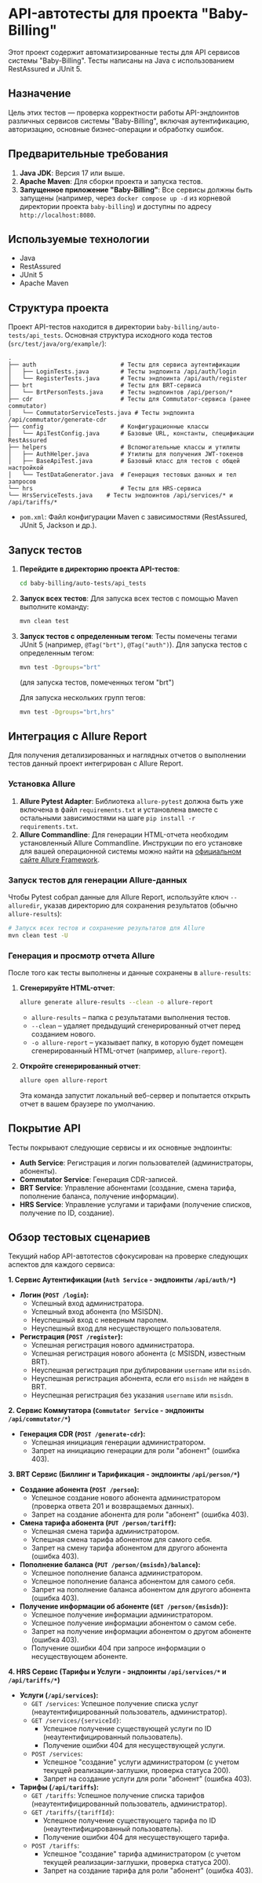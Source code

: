 # API-автотесты для проекта "Baby-Billing"

Этот проект содержит автоматизированные тесты для API сервисов системы "Baby-Billing". Тесты написаны на Java с использованием RestAssured и JUnit 5.

## Назначение

Цель этих тестов — проверка корректности работы API-эндпоинтов различных сервисов системы "Baby-Billing", включая аутентификацию, авторизацию, основные бизнес-операции и обработку ошибок.

## Предварительные требования

1.  **Java JDK**: Версия 17 или выше.
2.  **Apache Maven**: Для сборки проекта и запуска тестов.
3.  **Запущенное приложение "Baby-Billing"**: Все сервисы должны быть запущены (например, через `docker compose up -d` из корневой директории проекта `baby-billing`) и доступны по адресу `http://localhost:8080`.

## Используемые технологии
* Java
* RestAssured
* JUnit 5
* Apache Maven

## Структура проекта
Проект API-тестов находится в директории `baby-billing/auto-tests/api_tests`.
Основная структура исходного кода тестов (`src/test/java/org/example/`):
```
.
├── auth                        # Тесты для сервиса аутентификации
│   ├── LoginTests.java         # Тесты эндпоинта /api/auth/login
│   └── RegisterTests.java      # Тесты эндпоинта /api/auth/register
├── brt                         # Тесты для BRT-сервиса
│   └── BrtPersonTests.java     # Тесты эндпоинтов /api/person/*
├── cdr                         # Тесты для Commutator-сервиса (ранее commutator)
│   └── CommutatorServiceTests.java # Тесты эндпоинта /api/commutator/generate-cdr
├── config                      # Конфигурационные классы
│   └── ApiTestConfig.java      # Базовые URL, константы, спецификации RestAssured
├── helpers                     # Вспомогательные классы и утилиты
│   ├── AuthHelper.java         # Утилиты для получения JWT-токенов
│   ├── BaseApiTest.java        # Базовый класс для тестов с общей настройкой
│   └── TestDataGenerator.java  # Генерация тестовых данных и тел запросов
└── hrs                         # Тесты для HRS-сервиса
└── HrsServiceTests.java    # Тесты эндпоинтов /api/services/* и /api/tariffs/*
```
* `pom.xml`: Файл конфигурации Maven с зависимостями (RestAssured, JUnit 5, Jackson и др.).

## Запуск тестов

1.  **Перейдите в директорию проекта API-тестов**:
    ```bash
    cd baby-billing/auto-tests/api_tests
    ```
2.  **Запуск всех тестов**:
    Для запуска всех тестов с помощью Maven выполните команду:
    ```bash
    mvn clean test
    ```
3.  **Запуск тестов с определенным тегом**:
    Тесты помечены тегами JUnit 5 (например, `@Tag("brt")`, `@Tag("auth")`). Для запуска тестов с определенным тегом:
    ```bash
    mvn test -Dgroups="brt" 
    ```
    (для запуска тестов, помеченных тегом "brt")

    Для запуска нескольких групп тегов:
    ```bash
    mvn test -Dgroups="brt,hrs"
    ```

## Интеграция с Allure Report

Для получения детализированных и наглядных отчетов о выполнении тестов данный проект интегрирован с Allure Report.

### Установка Allure

1.  **Allure Pytest Adapter**: Библиотека `allure-pytest` должна быть уже включена в файл `requirements.txt` и установлена вместе с остальными зависимостями на шаге `pip install -r requirements.txt`.
2.  **Allure Commandline**: Для генерации HTML-отчета необходим установленный Allure Commandline. Инструкции по его установке для вашей операционной системы можно найти на [официальном сайте Allure Framework](https://allurereport.org/docs/gettingstarted-installation/).

### Запуск тестов для генерации Allure-данных

Чтобы Pytest собрал данные для Allure Report, используйте ключ `--alluredir`, указав директорию для сохранения результатов (обычно `allure-results`):

```bash
# Запуск всех тестов и сохранение результатов для Allure
mvn clean test -U
```

### Генерация и просмотр отчета Allure

После того как тесты выполнены и данные сохранены в `allure-results`:

1.  **Сгенерируйте HTML-отчет**:
    ```bash
    allure generate allure-results --clean -o allure-report
    ```
    * `allure-results` – папка с результатами выполнения тестов.
    * `--clean` – удаляет предыдущий сгенерированный отчет перед созданием нового.
    * `-o allure-report` – указывает папку, в которую будет помещен сгенерированный HTML-отчет (например, `allure-report`).

2.  **Откройте сгенерированный отчет**:
    ```bash
    allure open allure-report
    ```
    Эта команда запустит локальный веб-сервер и попытается открыть отчет в вашем браузере по умолчанию.


## Покрытие API

Тесты покрывают следующие сервисы и их основные эндпоинты:
* **Auth Service**: Регистрация и логин пользователей (администраторы, абоненты).
* **Commutator Service**: Генерация CDR-записей.
* **BRT Service**: Управление абонентами (создание, смена тарифа, пополнение баланса, получение информации).
* **HRS Service**: Управление услугами и тарифами (получение списков, получение по ID, создание).


## Обзор тестовых сценариев

Текущий набор API-автотестов сфокусирован на проверке следующих аспектов для каждого сервиса:

**1. Сервис Аутентификации (`Auth Service` - эндпоинты `/api/auth/*`)**
* **Логин (`POST /login`):**
    * Успешный вход администратора.
    * Успешный вход абонента (по MSISDN).
    * Неуспешный вход с неверным паролем.
    * Неуспешный вход для несуществующего пользователя.
* **Регистрация (`POST /register`):**
    * Успешная регистрация нового администратора.
    * Успешная регистрация нового абонента (с MSISDN, известным BRT).
    * Неуспешная регистрация при дублировании `username` или `msisdn`.
    * Неуспешная регистрация абонента, если его `msisdn` не найден в BRT.
    * Неуспешная регистрация без указания `username` или `msisdn`.

**2. Сервис Коммутатора (`Commutator Service` - эндпоинты `/api/commutator/*`)**
* **Генерация CDR (`POST /generate-cdr`):**
    * Успешная инициация генерации администратором.
    * Запрет на инициацию генерации для роли "абонент" (ошибка 403).

**3. BRT Сервис (Биллинг и Тарификация - эндпоинты `/api/person/*`)**
* **Создание абонента (`POST /person`):**
    * Успешное создание нового абонента администратором (проверка ответа 201 и возвращаемых данных).
    * Запрет на создание абонента для роли "абонент" (ошибка 403).
* **Смена тарифа абонента (`PUT /person/tariff`):**
    * Успешная смена тарифа администратором.
    * Успешная смена тарифа абонентом для самого себя.
    * Запрет на смену тарифа абонентом для другого абонента (ошибка 403).
* **Пополнение баланса (`PUT /person/{msisdn}/balance`):**
    * Успешное пополнение баланса администратором.
    * Успешное пополнение баланса абонентом для самого себя.
    * Запрет на пополнение баланса абонентом для другого абонента (ошибка 403).
* **Получение информации об абоненте (`GET /person/{msisdn}`):**
    * Успешное получение информации администратором.
    * Успешное получение информации абонентом о самом себе.
    * Запрет на получение информации абонентом о другом абоненте (ошибка 403).
    * Получение ошибки 404 при запросе информации о несуществующем абоненте.

**4. HRS Сервис (Тарифы и Услуги - эндпоинты `/api/services/*` и `/api/tariffs/*`)**
* **Услуги (`/api/services`):**
    * `GET /services`: Успешное получение списка услуг (неаутентифицированный пользователь, администратор).
    * `GET /services/{serviceId}`:
        * Успешное получение существующей услуги по ID (неаутентифицированный пользователь).
        * Получение ошибки 404 для несуществующей услуги.
    * `POST /services`:
        * Успешное "создание" услуги администратором (с учетом текущей реализации-заглушки, проверка статуса 200).
        * Запрет на создание услуги для роли "абонент" (ошибка 403).
* **Тарифы (`/api/tariffs`):**
    * `GET /tariffs`: Успешное получение списка тарифов (неаутентифицированный пользователь, администратор).
    * `GET /tariffs/{tariffId}`:
        * Успешное получение существующего тарифа по ID (неаутентифицированный пользователь).
        * Получение ошибки 404 для несуществующего тарифа.
    * `POST /tariffs`:
        * Успешное "создание" тарифа администратором (с учетом текущей реализации-заглушки, проверка статуса 200).
        * Запрет на создание тарифа для роли "абонент" (ошибка 403).
